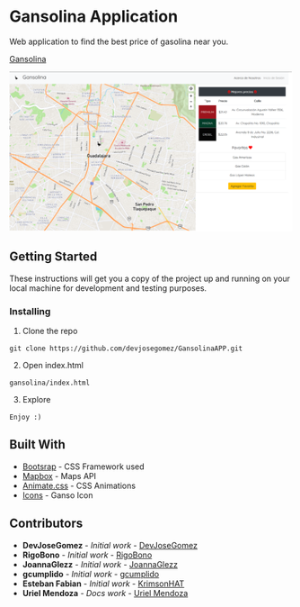 # Gansolina Application

Web application to find the best price of gasolina near you. 

[Gansolina]()

![](assets/images/ss.png)

## Getting Started

These instructions will get you a copy of the project up and running on your local machine for development and testing purposes.

### Installing

1. Clone the repo

```
git clone https://github.com/devjosegomez/GansolinaAPP.git
```

2. Open index.html

```
gansolina/index.html
```

3. Explore

```
Enjoy :)
```

## Built With

* [Bootsrap](https://getbootstrap.com/) - CSS Framework used
* [Mapbox](https://www.mapbox.com/) - Maps API
* [Animate.css](https://daneden.github.io/animate.css/) - CSS Animations
* [Icons](https://fontawesome.com/) - Ganso Icon

## Contributors

* **DevJoseGomez** - *Initial work* - [DevJoseGomez](https://github.com/devjosegomez)
* **RigoBono** - *Initial work* - [RigoBono](https://github.com/RigoBono)
* **JoannaGlezz** - *Initial work* - [JoannaGlezz](https://github.com/JoannaGlezz)
* **gcumplido** - *Initial work* - [gcumplido](https://github.com/gcumplido)
* **Esteban Fabian** - *Initial work* - [KrimsonHAT](https://github.com/KrimsonHAT)
* **Uriel Mendoza** - *Docs work* - [Uriel Mendoza](https://github.com/UrielMendozaG)

